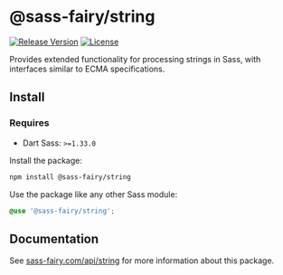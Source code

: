 # @sass-fairy/string

[![Release Version](https://img.shields.io/npm/v/@sass-fairy/string.svg)](https://www.npmjs.com/package/@sass-fairy/string)
[![License](https://img.shields.io/badge/License-MIT-blue.svg)](https://opensource.org/licenses/MIT)

Provides extended functionality for processing strings in Sass, with interfaces similar to ECMA specifications.

## Install

### Requires

* Dart Sass: `>=1.33.0`

Install the package:

```bash
npm install @sass-fairy/string
```

Use the package like any other Sass module:

```scss
@use '@sass-fairy/string';
```

## Documentation

See [sass-fairy.com/api/string](http://sass-fairy.com/api/string) for more information about this package.
